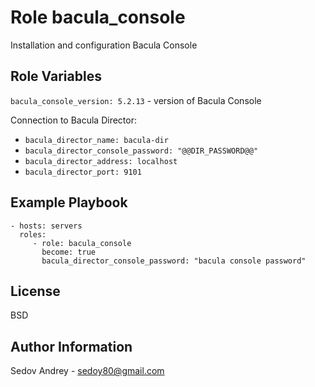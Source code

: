 Role bacula_console
===================

Installation and configuration Bacula Console

Role Variables
--------------

`bacula_console_version: 5.2.13` - version of Bacula Console

Connection to Bacula Director:

- `bacula_director_name: bacula-dir`
- `bacula_director_console_password: "@@DIR_PASSWORD@@"`
- `bacula_director_address: localhost`
- `bacula_director_port: 9101`

Example Playbook
----------------

    - hosts: servers
      roles:
         - role: bacula_console
           become: true
           bacula_director_console_password: "bacula console password"

License
-------

BSD

Author Information
------------------

Sedov Andrey - sedoy80@gmail.com
